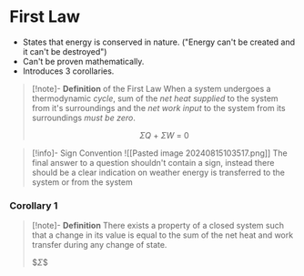 # First Law
- States that energy is conserved in nature. ("Energy can't be created and it can't be destroyed")
- Can't be proven mathematically.
- Introduces 3 corollaries.

>[!note]- **Definition** of the First Law 
>When a system undergoes a thermodynamic *cycle*, sum of the *net heat supplied* to the system from it's surroundings and the *net work input* to the system from its surroundings *must be zero*.
>
>$$\Sigma Q\ +\ \Sigma W\ =\ 0$$

>[!info]- Sign Convention
> ![[Pasted image 20240815103517.png]]
> The final answer to a question shouldn't contain a sign, instead there should be a clear indication on weather energy is transferred to the system or from the system

### Corollary 1
>[!note]- **Definition**
> There exists a property of a closed system such that a change in its value is equal to the sum of the net heat and work transfer during any change of state.
> 
> $$\Sigma \$$
